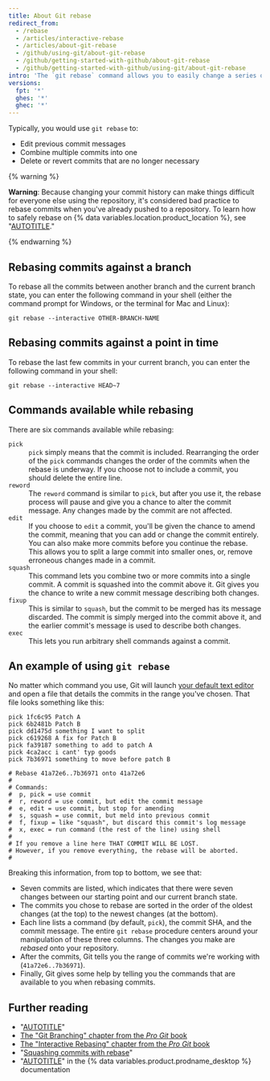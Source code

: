 ```yaml
---
title: About Git rebase
redirect_from:
  - /rebase
  - /articles/interactive-rebase
  - /articles/about-git-rebase
  - /github/using-git/about-git-rebase
  - /github/getting-started-with-github/about-git-rebase
  - /github/getting-started-with-github/using-git/about-git-rebase
intro: 'The `git rebase` command allows you to easily change a series of commits, modifying the history of your repository. You can reorder, edit, or squash commits together.'
versions:
  fpt: '*'
  ghes: '*'
  ghec: '*'
---
```

Typically, you would use `git rebase` to:

* Edit previous commit messages
* Combine multiple commits into one
* Delete or revert commits that are no longer necessary

{% warning %}

**Warning**: Because changing your commit history can make things difficult for everyone else using the repository, it's considered bad practice to rebase commits when you've already pushed to a repository. To learn how to safely rebase on {% data variables.location.product_location %}, see "[AUTOTITLE](/pull-requests/collaborating-with-pull-requests/incorporating-changes-from-a-pull-request/about-pull-request-merges)."

{% endwarning %}

## Rebasing commits against a branch

To rebase all the commits between another branch and the current branch state, you can enter the following command in your shell (either the command prompt for Windows, or the terminal for Mac and Linux):

```shell
git rebase --interactive OTHER-BRANCH-NAME
```

## Rebasing commits against a point in time

To rebase the last few commits in your current branch, you can enter the following command in your shell:

```shell
git rebase --interactive HEAD~7
```

## Commands available while rebasing

There are six commands available while rebasing:

<dl>
<dt><code>pick</code></dt>
<dd><code>pick</code> simply means that the commit is included. Rearranging the order of the <code>pick</code> commands changes the order of the commits when the rebase is underway. If you choose not to include a commit, you should delete the entire line. </dd>

<dt><code>reword</code></dt>
<dd>The <code>reword</code> command is similar to <code>pick</code>, but after you use it, the rebase process will pause and give you a chance to alter the commit message. Any changes made by the commit are not affected. </dd>

<dt><code>edit</code></dt>
<dd>If you choose to <code>edit</code> a commit, you'll be given the chance to amend the commit, meaning that you can add or change the commit entirely. You can also make more commits before you continue the rebase. This allows you to split a large commit into smaller ones, or, remove erroneous changes made in a commit. </dd>

<dt><code>squash</code></dt>
<dd>This command lets you combine two or more commits into a single commit. A commit is squashed into the commit above it. Git gives you the chance to write a new commit message describing both changes.</dd>

<dt><code>fixup</code></dt>
<dd>This is similar to <code>squash</code>, but the commit to be merged has its message discarded. The commit is simply merged into the commit above it, and the earlier commit's message is used to describe both changes.</dd>

<dt><code>exec</code></dt>
<dd>This lets you run arbitrary shell commands against a commit.</dd>
</dl>

## An example of using `git rebase`

No matter which command you use, Git will launch [your default text editor](/get-started/getting-started-with-git/associating-text-editors-with-git) and open a file that details the commits in the range you've chosen. That file looks something like this:

```text
pick 1fc6c95 Patch A
pick 6b2481b Patch B
pick dd1475d something I want to split
pick c619268 A fix for Patch B
pick fa39187 something to add to patch A
pick 4ca2acc i cant' typ goods
pick 7b36971 something to move before patch B

# Rebase 41a72e6..7b36971 onto 41a72e6
#
# Commands:
#  p, pick = use commit
#  r, reword = use commit, but edit the commit message
#  e, edit = use commit, but stop for amending
#  s, squash = use commit, but meld into previous commit
#  f, fixup = like "squash", but discard this commit's log message
#  x, exec = run command (the rest of the line) using shell
#
# If you remove a line here THAT COMMIT WILL BE LOST.
# However, if you remove everything, the rebase will be aborted.
#
```

Breaking this information, from top to bottom, we see that:

* Seven commits are listed, which indicates that there were seven changes between our starting point and our current branch state.
* The commits you chose to rebase are sorted in the order of the oldest changes (at the top) to the newest changes (at the bottom).
* Each line lists a command (by default, `pick`), the commit SHA, and the commit message. The entire `git rebase` procedure centers around your manipulation of these three columns. The changes you make are _rebased_ onto your repository.
* After the commits, Git tells you the range of commits we're working with (`41a72e6..7b36971`).
* Finally, Git gives some help by telling you the commands that are available to you when rebasing commits.

## Further reading

* "[AUTOTITLE](/get-started/using-git/using-git-rebase-on-the-command-line)"
* [The "Git Branching" chapter from the _Pro Git_ book](https://git-scm.com/book/en/Git-Branching-Rebasing)
* [The "Interactive Rebasing" chapter from the _Pro Git_ book](https://git-scm.com/book/en/Git-Tools-Rewriting-History#_changing_multiple)
* "[Squashing commits with rebase](http://gitready.com/advanced/2009/02/10/squashing-commits-with-rebase.html)"
* "[AUTOTITLE](/desktop/working-with-your-remote-repository-on-github-or-github-enterprise/syncing-your-branch-in-github-desktop)" in the {% data variables.product.prodname_desktop %} documentation
